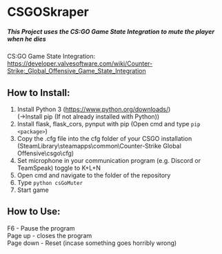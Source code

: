 # CSGOSkraper
##### This Project uses the CS:GO Game State Integration to mute the player when he dies
CS:GO Game State Integration:
https://developer.valvesoftware.com/wiki/Counter-Strike:_Global_Offensive_Game_State_Integration

## How to Install:
1. Install Python 3 (https://www.python.org/downloads/)  
(->Install pip (If not already installed with Python))
2. Install flask, flask_cors, pynput with pip (Open cmd and type `pip <package>`)
3. Copy the .cfg file into the cfg folder of your CSGO installation (SteamLibrary\steamapps\common\Counter-Strike Global Offensive\csgo\cfg)
4. Set microphone in your communication program (e.g. Discord or TeamSpeak) toggle to K+L+N
5. Open cmd and navigate to the folder of the repository
6. Type ``python csGoMuter``
7. Start game

## How to Use:
F6 - Pause the program  
Page up - closes the program  
Page down - Reset (incase something goes horribly wrong)
